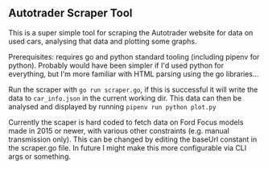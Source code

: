 Autotrader Scraper Tool
-----------------------

This is a super simple tool for scraping the Autotrader website for data on used
cars, analysing that data and plotting some graphs.

Prerequisites: requires go and python standard tooling (including pipenv for
python). Probably would have been simpler if I'd used python for everything, but
I'm more familiar with HTML parsing using the go libraries...

Run the scraper with `go run scraper.go`, if this is successful it will write
the data to `car_info.json` in the current working dir. This data can then be
analysed and displayed by running `pipenv run python plot.py`

Currently the scaper is hard coded to fetch data on Ford Focus models made in
2015 or newer, with various other constraints (e.g. manual transmission only).
This can be changed by editing the baseUrl constant in the scraper.go file. In
future I might make this more configurable via CLI args or something.